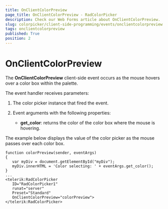 ```yaml
---
title: OnClientColorPreview
page_title: OnClientColorPreview - RadColorPicker
description: Check our Web Forms article about OnClientColorPreview.
slug: colorpicker/client-side-programming/events/onclientcolorpreview
tags: onclientcolorpreview
published: True
position: 2
---
```


# OnClientColorPreview





The **OnClientColorPreview** client-side event occurs as the mouse hovers over a color box within the palette.

The event handler receives parameters:

1. The color picker instance that fired the event.

1. Event arguments with the following properties:

	* **get_color**: returns the color of the color box where the mouse is hovering.

The example below displays the value of the color picker as the mouse passes over each color box.

````ASP.NET
function colorPreview(sender, eventArgs)
{
   var myDiv = document.getElementById("myDiv");
   myDiv.innerHTML = 'Color selecting: ' + eventArgs.get_color();
}
...
<telerik:RadColorPicker
   ID="RadColorPicker1"
   runat="server"
   Preset="Standard"
   OnClientColorPreview="colorPreview">
</telerik:RadColorPicker>
````


